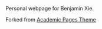 Personal webpage for Benjamin Xie.

Forked from [Academic Pages Theme](https://github.com/academicpages/academicpages.github.io)